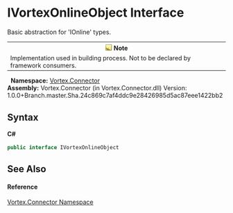 # IVortexOnlineObject Interface
 

Basic abstraction for 'IOnline' types.
&nbsp;<table><tr><th>![Note](media/AlertNote.png) Note</th></tr><tr><td>Implementation used in building process. Not to be declared by framework consumers.</td></tr></table>&nbsp;
**Namespace:**&nbsp;<a href="N_Vortex_Connector.md">Vortex.Connector</a><br />**Assembly:**&nbsp;Vortex.Connector (in Vortex.Connector.dll) Version: 1.0.0+Branch.master.Sha.24c869c7af4ddc9e28426985d5ac87eee1422bb2

## Syntax

**C#**<br />
``` C#
public interface IVortexOnlineObject
```


## See Also


#### Reference
<a href="N_Vortex_Connector.md">Vortex.Connector Namespace</a><br />